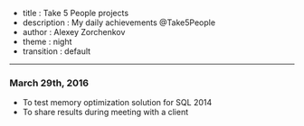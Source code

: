 - title : Take 5 People projects
- description : My daily achievements @Take5People
- author : Alexey Zorchenkov
- theme : night
- transition : default

***

### March 29th, 2016

- To test memory optimization solution for SQL 2014
- To share results during meeting with a client

